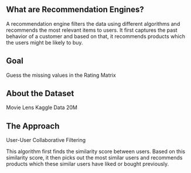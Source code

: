 ## What are Recommendation Engines?

A recommendation engine filters the data using different algorithms and recommends the most relevant items to users. It first captures the past behavior of a customer and based on that, it recommends products which the users might be likely to buy.

## Goal

Guess the missing values in the Rating Matrix

## About the Dataset

Movie Lens Kaggle Data 20M

## The Approach

User-User Collaborative Filtering

This algorithm first finds the similarity score between users. Based on this similarity score, it then picks out the most similar users and recommends products which these similar users have liked or bought previously.
